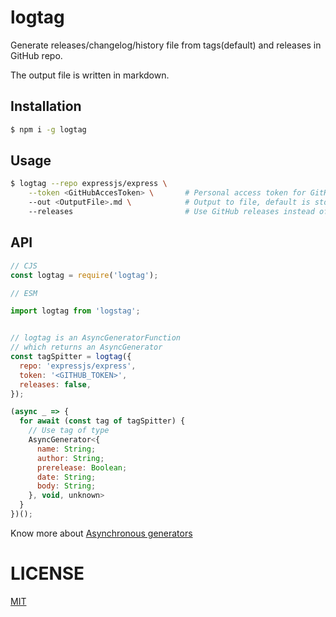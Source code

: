 # logtag

Generate releases/changelog/history file from
tags(default) and releases in GitHub repo.

The output file is written in markdown.


## Installation

``` sh
$ npm i -g logtag
```

## Usage

``` sh
$ logtag --repo expressjs/express \
    --token <GitHubAccesToken> \       # Personal access token for GitHub API
    --out <OutputFile>.md \            # Output to file, default is stdout
    --releases                         # Use GitHub releases instead of git tags
```

## API

```js
// CJS
const logtag = require('logtag');

// ESM

import logtag from 'logstag';


// logtag is an AsyncGeneratorFunction
// which returns an AsyncGenerator
const tagSpitter = logtag({
  repo: 'expressjs/express',
  token: '<GITHUB_TOKEN>',
  releases: false,
});

(async _ => {
  for await (const tag of tagSpitter) {
    // Use tag of type
    AsyncGenerator<{
      name: String;
      author: String;
      prerelease: Boolean;
      date: String;
      body: String;
    }, void, unknown>
  }
})();
```

Know more about [Asynchronous generators](https://exploringjs.com/impatient-js/ch_async-iteration.html#async-generators)

# LICENSE
[MIT](LICENSE)

